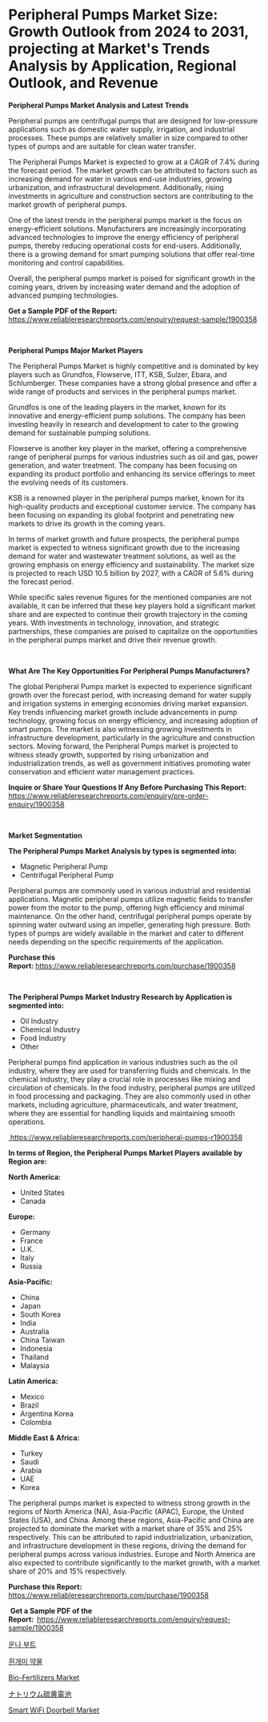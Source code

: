 <p><h1>Peripheral Pumps Market Size: Growth Outlook from 2024 to 2031, projecting at Market's Trends Analysis by Application, Regional Outlook, and Revenue</h1></p><p><strong>Peripheral Pumps Market Analysis and Latest Trends</strong></p>
<p><p>Peripheral pumps are centrifugal pumps that are designed for low-pressure applications such as domestic water supply, irrigation, and industrial processes. These pumps are relatively smaller in size compared to other types of pumps and are suitable for clean water transfer.</p><p>The Peripheral Pumps Market is expected to grow at a CAGR of 7.4% during the forecast period. The market growth can be attributed to factors such as increasing demand for water in various end-use industries, growing urbanization, and infrastructural development. Additionally, rising investments in agriculture and construction sectors are contributing to the market growth of peripheral pumps.</p><p>One of the latest trends in the peripheral pumps market is the focus on energy-efficient solutions. Manufacturers are increasingly incorporating advanced technologies to improve the energy efficiency of peripheral pumps, thereby reducing operational costs for end-users. Additionally, there is a growing demand for smart pumping solutions that offer real-time monitoring and control capabilities.</p><p>Overall, the peripheral pumps market is poised for significant growth in the coming years, driven by increasing water demand and the adoption of advanced pumping technologies.</p></p>
<p><strong>Get a Sample PDF of the Report:&nbsp;</strong> <a href="https://www.reliableresearchreports.com/enquiry/request-sample/1900358">https://www.reliableresearchreports.com/enquiry/request-sample/1900358</a></p>
<p>&nbsp;</p>
<p><strong>Peripheral Pumps Major Market Players</strong></p>
<p><p>The Peripheral Pumps Market is highly competitive and is dominated by key players such as Grundfos, Flowserve, ITT, KSB, Sulzer, Ebara, and Schlumberger. These companies have a strong global presence and offer a wide range of products and services in the peripheral pumps market.</p><p>Grundfos is one of the leading players in the market, known for its innovative and energy-efficient pump solutions. The company has been investing heavily in research and development to cater to the growing demand for sustainable pumping solutions.</p><p>Flowserve is another key player in the market, offering a comprehensive range of peripheral pumps for various industries such as oil and gas, power generation, and water treatment. The company has been focusing on expanding its product portfolio and enhancing its service offerings to meet the evolving needs of its customers.</p><p>KSB is a renowned player in the peripheral pumps market, known for its high-quality products and exceptional customer service. The company has been focusing on expanding its global footprint and penetrating new markets to drive its growth in the coming years.</p><p>In terms of market growth and future prospects, the peripheral pumps market is expected to witness significant growth due to the increasing demand for water and wastewater treatment solutions, as well as the growing emphasis on energy efficiency and sustainability. The market size is projected to reach USD 10.5 billion by 2027, with a CAGR of 5.6% during the forecast period.</p><p>While specific sales revenue figures for the mentioned companies are not available, it can be inferred that these key players hold a significant market share and are expected to continue their growth trajectory in the coming years. With investments in technology, innovation, and strategic partnerships, these companies are poised to capitalize on the opportunities in the peripheral pumps market and drive their revenue growth.</p></p>
<p>&nbsp;</p>
<p><strong>What Are The Key Opportunities For Peripheral Pumps Manufacturers?</strong></p>
<p><p>The global Peripheral Pumps market is expected to experience significant growth over the forecast period, with increasing demand for water supply and irrigation systems in emerging economies driving market expansion. Key trends influencing market growth include advancements in pump technology, growing focus on energy efficiency, and increasing adoption of smart pumps. The market is also witnessing growing investments in infrastructure development, particularly in the agriculture and construction sectors. Moving forward, the Peripheral Pumps market is projected to witness steady growth, supported by rising urbanization and industrialization trends, as well as government initiatives promoting water conservation and efficient water management practices.</p></p>
<p><strong>Inquire or Share Your Questions If Any Before Purchasing This Report:</strong> <a href="https://www.reliableresearchreports.com/enquiry/pre-order-enquiry/1900358">https://www.reliableresearchreports.com/enquiry/pre-order-enquiry/1900358</a></p>
<p>&nbsp;</p>
<p><strong>Market Segmentation</strong></p>
<p><strong>The Peripheral Pumps Market Analysis by types is segmented into:</strong></p>
<p><ul><li>Magnetic Peripheral Pump</li><li>Centrifugal Peripheral Pump</li></ul></p>
<p><p>Peripheral pumps are commonly used in various industrial and residential applications. Magnetic peripheral pumps utilize magnetic fields to transfer power from the motor to the pump, offering high efficiency and minimal maintenance. On the other hand, centrifugal peripheral pumps operate by spinning water outward using an impeller, generating high pressure. Both types of pumps are widely available in the market and cater to different needs depending on the specific requirements of the application.</p></p>
<p><strong>Purchase this Report:&nbsp;</strong><a href="https://www.reliableresearchreports.com/purchase/1900358">https://www.reliableresearchreports.com/purchase/1900358</a></p>
<p>&nbsp;</p>
<p><strong>The Peripheral Pumps Market Industry Research by Application is segmented into:</strong></p>
<p><ul><li>Oil Industry</li><li>Chemical Industry</li><li>Food Industry</li><li>Other</li></ul></p>
<p><p>Peripheral pumps find application in various industries such as the oil industry, where they are used for transferring fluids and chemicals. In the chemical industry, they play a crucial role in processes like mixing and circulation of chemicals. In the food industry, peripheral pumps are utilized in food processing and packaging. They are also commonly used in other markets, including agriculture, pharmaceuticals, and water treatment, where they are essential for handling liquids and maintaining smooth operations.</p></p>
<p><a href="https://www.reliableresearchreports.com/peripheral-pumps-r1900358">&nbsp;https://www.reliableresearchreports.com/peripheral-pumps-r1900358</a></p>
<p><strong>In terms of Region, the Peripheral Pumps Market Players available by Region are:</strong></p>
<p>
    <p> <strong> North America: </strong>
        <ul>
            <li>United States</li>
            <li>Canada</li>
        </ul>
        </p> 
    <p> <strong> Europe: </strong>
        <ul>
            <li>Germany</li>
            <li>France</li>
            <li>U.K.</li>
            <li>Italy</li>
            <li>Russia</li>
        </ul>
        </p> 
    <p> <strong> Asia-Pacific: </strong>
        <ul>
            <li>China</li>
            <li>Japan</li>
            <li>South Korea</li>
            <li>India</li>
            <li>Australia</li>
            <li>China Taiwan</li>
            <li>Indonesia</li>
            <li>Thailand</li>
            <li>Malaysia</li>
        </ul>
        </p> 
    <p> <strong> Latin America: </strong>
        <ul>
            <li>Mexico</li>
            <li>Brazil</li>
            <li>Argentina Korea</li>
            <li>Colombia</li>
        </ul>
        </p> 
    <p> <strong> Middle East & Africa: </strong>
        <ul>
            <li>Turkey</li>
            <li>Saudi</li>
            <li>Arabia</li>
            <li>UAE</li>
            <li>Korea</li>
        </ul>
    </p>
    </p>
<p><p>The peripheral pumps market is expected to witness strong growth in the regions of North America (NA), Asia-Pacific (APAC), Europe, the United States (USA), and China. Among these regions, Asia-Pacific and China are projected to dominate the market with a market share of 35% and 25% respectively. This can be attributed to rapid industrialization, urbanization, and infrastructure development in these regions, driving the demand for peripheral pumps across various industries. Europe and North America are also expected to contribute significantly to the market growth, with a market share of 20% and 15% respectively.</p></p>
<p><strong>Purchase this Report: </strong><a href="https://www.reliableresearchreports.com/purchase/1900358">https://www.reliableresearchreports.com/purchase/1900358</a></p>
<p>&nbsp;<strong>Get a Sample PDF of the Report:&nbsp;&nbsp;</strong><a href="https://www.reliableresearchreports.com/enquiry/request-sample/1900358">https://www.reliableresearchreports.com/enquiry/request-sample/1900358</a></p>
<p><strong></strong></p>
<p><p><a href="https://medium.com/@karenturner47/%ED%95%B4%EB%8F%85%EB%90%9C-unna-%EB%B6%80%EC%B8%A0-%EC%8B%9C%EC%9E%A5-%EC%A7%80%ED%91%9C-%EC%8B%9C%EC%9E%A5-%EC%A0%90%EC%9C%A0%EC%9C%A8-%ED%8A%B8%EB%A0%8C%EB%93%9C-%EB%B0%8F-%EC%84%B1%EC%9E%A5-%ED%8C%A8%ED%84%B4-7fec0ffba92e">운나 부트</a></p><p><a href="https://medium.com/@lucianmaluan2022/%EB%B0%B1%EC%95%84%EC%B6%94-%EC%A0%9C%EC%A0%9C-%EC%8B%9C%EC%9E%A5-%EC%A0%84%EB%A7%9D-%EC%82%B0%EC%97%85-%EA%B0%9C%EC%9A%94-%EB%B0%8F-%EC%98%88%EC%B8%A1-2024%EB%85%84%EB%B6%80%ED%84%B0-2031%EB%85%84%EA%B9%8C%EC%A7%80-c743bd0813dd">흰개미 약물</a></p><p><a href="https://www.linkedin.com/pulse/bio-fertilizers-market-size-outlook-forecast-2024-2031-bylwc?trackingId=xgnfI%2BuoA8LwWgGzREFQRA%3D%3D">Bio-Fertilizers Market</a></p><p><a href="https://github.com/ihabdkwlxs948/Market-Research-Report-List-1/blob/main/278805336944.md">ナトリウム硫黄電池</a></p><p><a href="https://www.linkedin.com/pulse/analyzing-smart-wifi-doorbell-market-global-industry-uoh5c?trackingId=oaI2E7g1SamxjesiKU8qMw%3D%3D">Smart WiFi Doorbell Market</a></p></p>